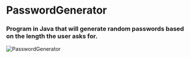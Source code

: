 # PasswordGenerator

### Program in Java that will generate random passwords based on the length the user asks for.


![PasswordGenerator](https://user-images.githubusercontent.com/85533331/227693761-cd501ea6-7d27-4baa-a4c6-acfb4691f88c.jpg)
